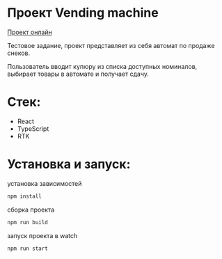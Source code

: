 
# Проект Vending machine
[Проект онлайн](https://futuringer.github.io/vending-machine/)

Тестовое задание, проект представляет из себя автомат по продаже снеков. 

Пользователь вводит купюру из списка доступных номиналов, выбирает товары в автомате и получает сдачу.

# Стек:

- React
- TypeScript
- RTK

# Установка и запуск:

установка зависимостей

```sh
npm install
```

сборка проекта

```sh
npm run build
```

запуск проекта в watch

```sh
npm run start
```
